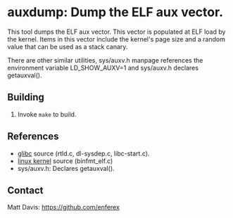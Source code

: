 auxdump: Dump the ELF aux vector.
=================================

This tool dumps the ELF aux vector.  This vector is populated at ELF load by
the kernel.  Items in this vector include the kernel's page size and a random
value that can be used as a stack canary.

There are other similar utilities, sys/auxv.h manpage references the
environment variable LD_SHOW_AUXV=1 and sys/auxv.h declares getauxval().

Building
--------
1. Invoke `make` to build.

References
----------
* [glibc](https://www.gnu.org/software/libc/) source (rtld.c, dl-sysdep.c, libc-start.c).
* [linux kernel](https://www.kernel.org) source (binfmt_elf.c)
* sys/auxv.h: Declares getauxval().

Contact
-------
Matt Davis: https://github.com/enferex
